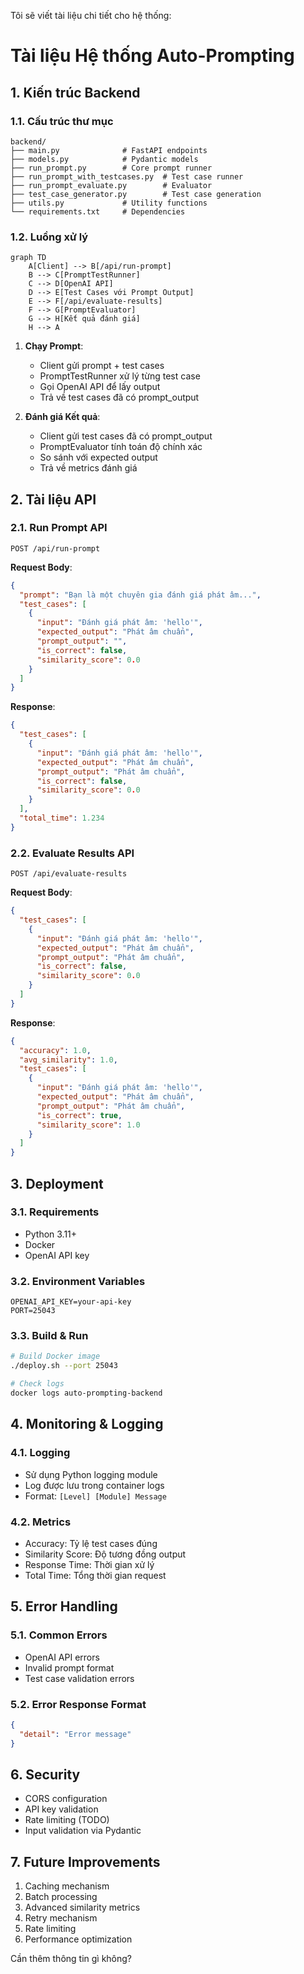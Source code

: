 Tôi sẽ viết tài liệu chi tiết cho hệ thống:

# Tài liệu Hệ thống Auto-Prompting

## 1. Kiến trúc Backend

### 1.1. Cấu trúc thư mục
```
backend/
├── main.py              # FastAPI endpoints
├── models.py            # Pydantic models
├── run_prompt.py        # Core prompt runner
├── run_prompt_with_testcases.py  # Test case runner
├── run_prompt_evaluate.py        # Evaluator
├── test_case_generator.py        # Test case generation
├── utils.py             # Utility functions
└── requirements.txt     # Dependencies
```

### 1.2. Luồng xử lý
```mermaid
graph TD
    A[Client] --> B[/api/run-prompt]
    B --> C[PromptTestRunner]
    C --> D[OpenAI API]
    D --> E[Test Cases với Prompt Output]
    E --> F[/api/evaluate-results]
    F --> G[PromptEvaluator]
    G --> H[Kết quả đánh giá]
    H --> A
```

1. **Chạy Prompt**:
   - Client gửi prompt + test cases
   - PromptTestRunner xử lý từng test case
   - Gọi OpenAI API để lấy output
   - Trả về test cases đã có prompt_output

2. **Đánh giá Kết quả**:
   - Client gửi test cases đã có prompt_output
   - PromptEvaluator tính toán độ chính xác
   - So sánh với expected output
   - Trả về metrics đánh giá

## 2. Tài liệu API

### 2.1. Run Prompt API
```http
POST /api/run-prompt
```

**Request Body**:
```json
{
  "prompt": "Bạn là một chuyên gia đánh giá phát âm...",
  "test_cases": [
    {
      "input": "Đánh giá phát âm: 'hello'",
      "expected_output": "Phát âm chuẩn",
      "prompt_output": "",
      "is_correct": false,
      "similarity_score": 0.0
    }
  ]
}
```

**Response**:
```json
{
  "test_cases": [
    {
      "input": "Đánh giá phát âm: 'hello'",
      "expected_output": "Phát âm chuẩn",
      "prompt_output": "Phát âm chuẩn",
      "is_correct": false,
      "similarity_score": 0.0
    }
  ],
  "total_time": 1.234
}
```

### 2.2. Evaluate Results API
```http
POST /api/evaluate-results
```

**Request Body**:
```json
{
  "test_cases": [
    {
      "input": "Đánh giá phát âm: 'hello'",
      "expected_output": "Phát âm chuẩn",
      "prompt_output": "Phát âm chuẩn",
      "is_correct": false,
      "similarity_score": 0.0
    }
  ]
}
```

**Response**:
```json
{
  "accuracy": 1.0,
  "avg_similarity": 1.0,
  "test_cases": [
    {
      "input": "Đánh giá phát âm: 'hello'",
      "expected_output": "Phát âm chuẩn", 
      "prompt_output": "Phát âm chuẩn",
      "is_correct": true,
      "similarity_score": 1.0
    }
  ]
}
```

## 3. Deployment

### 3.1. Requirements
- Python 3.11+
- Docker
- OpenAI API key

### 3.2. Environment Variables
```env
OPENAI_API_KEY=your-api-key
PORT=25043
```

### 3.3. Build & Run
```bash
# Build Docker image
./deploy.sh --port 25043

# Check logs
docker logs auto-prompting-backend
```

## 4. Monitoring & Logging

### 4.1. Logging
- Sử dụng Python logging module
- Log được lưu trong container logs
- Format: `[Level] [Module] Message`

### 4.2. Metrics
- Accuracy: Tỷ lệ test cases đúng
- Similarity Score: Độ tương đồng output
- Response Time: Thời gian xử lý
- Total Time: Tổng thời gian request

## 5. Error Handling

### 5.1. Common Errors
- OpenAI API errors
- Invalid prompt format
- Test case validation errors

### 5.2. Error Response Format
```json
{
  "detail": "Error message"
}
```

## 6. Security
- CORS configuration
- API key validation
- Rate limiting (TODO)
- Input validation via Pydantic

## 7. Future Improvements
1. Caching mechanism
2. Batch processing
3. Advanced similarity metrics
4. Retry mechanism
5. Rate limiting
6. Performance optimization

Cần thêm thông tin gì không?
